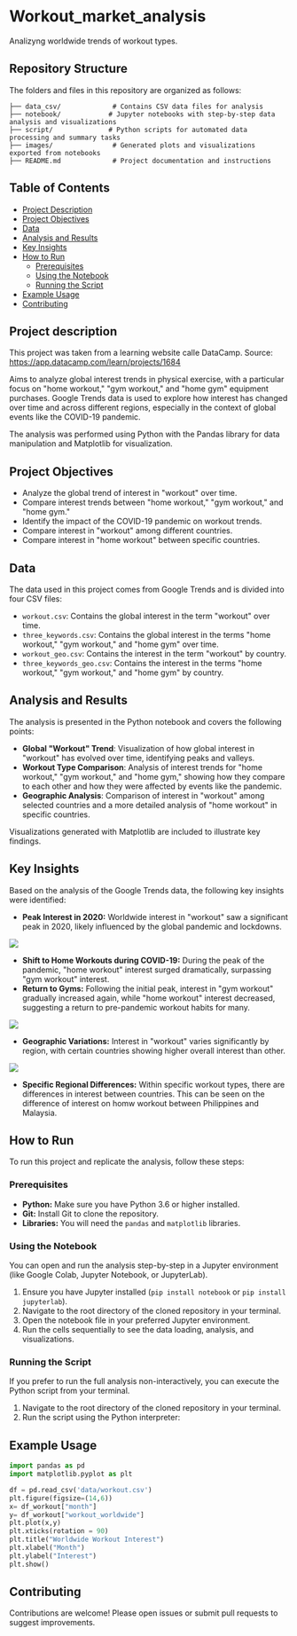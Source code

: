# Workout_market_analysis
Analizyng worldwide trends of workout types.
  
## Repository Structure

The folders and files in this repository are organized as follows:

```
├── data_csv/             # Contains CSV data files for analysis
├── notebook/            # Jupyter notebooks with step-by-step data analysis and visualizations
├── script/              # Python scripts for automated data processing and summary tasks
├── images/               # Generated plots and visualizations exported from notebooks
├── README.md             # Project documentation and instructions
```
## Table of Contents

*   [Project Description](#project-description)
*   [Project Objectives](#project-objectives)
*   [Data](#data)
*   [Analysis and Results](#analysis-and-results)
*   [Key Insights](#key-insights)
*   [How to Run](#how-to-run)
    *   [Prerequisites](#prerequisites)
    *   [Using the Notebook](#using-the-notebook)
    *   [Running the Script](#running-the-script)
*   [Example Usage](#example-usage)
*   [Contributing](#contributing)

## Project description

This project was taken from a learning website calle DataCamp.
Source: https://app.datacamp.com/learn/projects/1684

Aims to analyze global interest trends in physical exercise, with a particular focus on "home workout," "gym workout," and "home gym" equipment purchases. Google Trends data is used to explore how interest has changed over time and across different regions, especially in the context of global events like the COVID-19 pandemic.

The analysis was performed using Python with the Pandas library for data manipulation and Matplotlib for visualization.

## Project Objectives

* Analyze the global trend of interest in "workout" over time.
* Compare interest trends between "home workout," "gym workout," and "home gym."
* Identify the impact of the COVID-19 pandemic on workout trends.
* Compare interest in "workout" among different countries.
* Compare interest in "home workout" between specific countries.

## Data

The data used in this project comes from Google Trends and is divided into four CSV files:

*   `workout.csv`: Contains the global interest in the term "workout" over time.
*   `three_keywords.csv`: Contains the global interest in the terms "home workout," "gym workout," and "home gym" over time.
*   `workout_geo.csv`: Contains the interest in the term "workout" by country.
*   `three_keywords_geo.csv`: Contains the interest in the terms "home workout," "gym workout," and "home gym" by country.


## Analysis and Results

The analysis is presented in the Python notebook and covers the following points:

*   **Global "Workout" Trend**: Visualization of how global interest in "workout" has evolved over time, identifying peaks and valleys.
*   **Workout Type Comparison**: Analysis of interest trends for "home workout," "gym workout," and "home gym," showing how they compare to each other and how they were affected by events like the pandemic.
*   **Geographic Analysis**: Comparison of interest in "workout" among selected countries and a more detailed analysis of "home workout" in specific countries.

Visualizations generated with Matplotlib are included to illustrate key findings.

## Key Insights

Based on the analysis of the Google Trends data, the following key insights were identified:

*   **Peak Interest in 2020:** Worldwide interest in "workout" saw a significant peak in 2020, likely influenced by the global pandemic and lockdowns.

![](images/worldwide_workout.png)

  
*   **Shift to Home Workouts during COVID-19:** During the peak of the pandemic, "home workout" interest surged dramatically, surpassing "gym workout" interest.
*   **Return to Gyms:** Following the initial peak, interest in "gym workout" gradually increased again, while "home workout" interest decreased, suggesting a return to pre-pandemic workout habits for many.
  
![](images/worlwide_types.png)

*   **Geographic Variations:** Interest in "workout" varies significantly by region, with certain countries showing higher overall interest than other.

![](images/comparing_3_countries.png)

*   **Specific Regional Differences:** Within specific workout types, there are differences in interest between countries. This can be seen on the difference of interest on homw workout between Philippines and Malaysia.

## How to Run

To run this project and replicate the analysis, follow these steps:

### Prerequisites

*   **Python:** Make sure you have Python 3.6 or higher installed.
*   **Git:** Install Git to clone the repository.
*   **Libraries:** You will need the `pandas` and `matplotlib` libraries.

### Using the Notebook

You can open and run the analysis step-by-step in a Jupyter environment (like Google Colab, Jupyter Notebook, or JupyterLab).

1.  Ensure you have Jupyter installed (`pip install notebook` or `pip install jupyterlab`).
2.  Navigate to the root directory of the cloned repository in your terminal.
3.  Open the notebook file in your preferred Jupyter environment.
4.  Run the cells sequentially to see the data loading, analysis, and visualizations.

### Running the Script

If you prefer to run the full analysis non-interactively, you can execute the Python script from your terminal.

1.  Navigate to the root directory of the cloned repository in your terminal.
2.  Run the script using the Python interpreter:

## Example Usage

```python
import pandas as pd
import matplotlib.pyplot as plt

df = pd.read_csv('data/workout.csv')
plt.figure(figsize=(14,6))
x= df_workout["month"]
y= df_workout["workout_worldwide"]
plt.plot(x,y)
plt.xticks(rotation = 90)
plt.title("Worldwide Workout Interest")
plt.xlabel("Month")
plt.ylabel("Interest")
plt.show()

```

## Contributing

Contributions are welcome! Please open issues or submit pull requests to suggest improvements.





